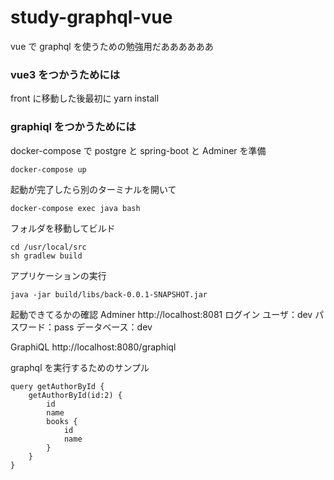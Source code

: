 # study-graphql-vue

vue で graphql を使うための勉強用だああああああ

### vue3 をつかうためには

front に移動した後最初に yarn install

### graphiql をつかうためには

docker-compose で postgre と spring-boot と Adminer を準備

```
docker-compose up
```

起動が完了したら別のターミナルを開いて

```
docker-compose exec java bash
```

フォルダを移動してビルド

```
cd /usr/local/src
sh gradlew build
```

アプリケーションの実行

```
java -jar build/libs/back-0.0.1-SNAPSHOT.jar
```

起動できてるかの確認
Adminer
http://localhost:8081
ログイン
ユーザ：dev
パスワード：pass
データベース：dev

GraphiQL
http://localhost:8080/graphiql

graphql を実行するためのサンプル

```
query getAuthorById {
    getAuthorById(id:2) {
        id
        name
        books {
            id
            name
        }
    }
}
```

